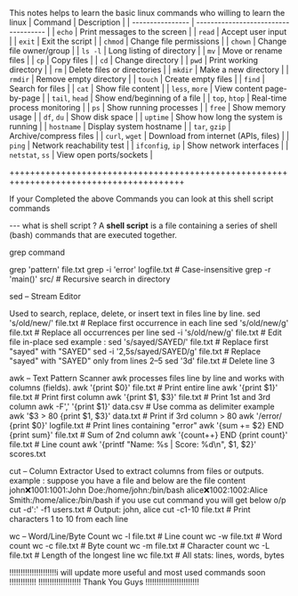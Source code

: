 
This notes helps to learn the basic linux commands who willing to learn the linux 
| Command          | Description                          |
| ---------------- | ------------------------------------ |
| `echo`           | Print messages to the screen         |
| `read`           | Accept user input                    |
| `exit`           | Exit the script                      |
| `chmod`          | Change file permissions              |
| `chown`          | Change file owner/group              |
| `ls -l`          | Long listing of directory            |
| `mv`             | Move or rename files                 |
| `cp`             | Copy files                           |
| `cd`             | Change directory                     |
| `pwd`            | Print working directory              |
| `rm`             | Delete files or directories          |
| `mkdir`          | Make a new directory                 |
| `rmdir`          | Remove empty directory               |
| `touch`          | Create empty files                   |
| `find`           | Search for files                     |
| `cat`            | Show file content                    |
| `less`, `more`   | View content page-by-page            |
| `tail`, `head`   | Show end/beginning of a file         |
| `top`, `htop`    | Real-time process monitoring         |
| `ps`             | Show running processes               |
| `free`           | Show memory usage                    |
| `df`, `du`       | Show disk space                      |
| `uptime`         | Show how long the system is running  |
| `hostname`       | Display system hostname              |
| `tar`, `gzip`    | Archive/compress files               |
| `curl`, `wget`   | Download from internet (APIs, files) |
| `ping`           | Network reachability test            |
| `ifconfig`, `ip` | Show network interfaces              |
| `netstat`, `ss`  | View open ports/sockets              |

++++++++++++++++++++++++++++++++++++++++++++++++++++++++++++++++++++++++++++++++++++++++

If your Completed the above Commands you can look at this shell script commands 

--- what is shell script ?
A **shell script** is a file containing a series of shell (bash) commands that are executed together.

grep command 

grep 'pattern' file.txt
grep -i 'error' logfile.txt    # Case-insensitive
grep -r 'main()' src/          # Recursive search in directory

sed – Stream Editor

Used to search, replace, delete, or insert text in files line by line.
sed 's/old/new/' file.txt     # Replace first occurrence in each line
sed 's/old/new/g' file.txt    # Replace all occurrences per line
sed -i 's/old/new/g' file.txt # Edit file in-place
sed example : 
sed 's/sayed/SAYED/' file.txt           # Replace first "sayed" with "SAYED"
sed -i '2,5s/sayed/SAYED/g' file.txt    # Replace "sayed" with "SAYED" only from lines 2–5
sed '3d' file.txt                       # Delete line 3

awk – Text Pattern Scanner 
awk processes files line by line and works with columns (fields).
awk '{print $0}' file.txt         # Print entire line
awk '{print $1}' file.txt         # Print first column
awk '{print $1, $3}' file.txt     # Print 1st and 3rd column
awk -F',' '{print $1}' data.csv   # Use comma as delimiter
example 
awk '$3 > 80 {print $1, $3}' data.txt      # Print if 3rd column > 80
awk '/error/ {print $0}' logfile.txt       # Print lines containing "error"
awk '{sum += $2} END {print sum}' file.txt # Sum of 2nd column
awk '{count++} END {print count}' file.txt # Line count
awk '{printf "Name: %s | Score: %d\n", $1, $2}' scores.txt

 cut – Column Extractor 
Used to extract columns from files or outputs.
example : suppose you have a file and below are the file content 
john:x:1001:1001:John Doe:/home/john:/bin/bash
alice:x:1002:1002:Alice Smith:/home/alice:/bin/bash
if you use cut command you will get below o/p 
cut -d':' -f1 users.txt      # Output: john, alice
cut -c1-10 file.txt          # Print characters 1 to 10 from each line

wc – Word/Line/Byte Count
wc -l file.txt    # Line count
wc -w file.txt    # Word count
wc -c file.txt    # Byte count
wc -m file.txt    # Character count
wc -L file.txt    # Length of the longest line
wc file.txt       # All stats: lines, words, bytes

!!!!!!!!!!!!!!!!!!!!!i will update more useful and most used commands soon !!!!!!!!!!!!
!!!!!!!!!!!!!!!!!!! Thank You Guys !!!!!!!!!!!!!!!!!!!!!!!!
